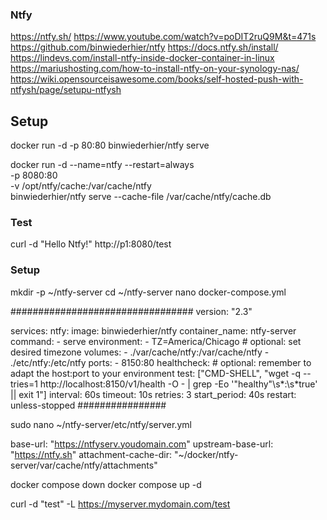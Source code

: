 ### Ntfy
https://ntfy.sh/
https://www.youtube.com/watch?v=poDIT2ruQ9M&t=471s
https://github.com/binwiederhier/ntfy
https://docs.ntfy.sh/install/
https://lindevs.com/install-ntfy-inside-docker-container-in-linux
https://mariushosting.com/how-to-install-ntfy-on-your-synology-nas/
https://wiki.opensourceisawesome.com/books/self-hosted-push-with-ntfysh/page/setupu-ntfysh

## Setup
docker run -d -p 80:80 binwiederhier/ntfy serve

docker run -d --name=ntfy --restart=always \
    -p 8080:80 \
    -v /opt/ntfy/cache:/var/cache/ntfy \
    binwiederhier/ntfy serve --cache-file /var/cache/ntfy/cache.db

### Test
curl -d "Hello Ntfy!" http://p1:8080/test

### Setup 
mkdir -p ~/ntfy-server
cd ~/ntfy-server
nano docker-compose.yml

#################################
version: "2.3"

services:
  ntfy:
    image: binwiederhier/ntfy
    container_name: ntfy-server
    command:
      - serve
    environment:
      - TZ=America/Chicago    # optional: set desired timezone
    volumes:
      - ./var/cache/ntfy:/var/cache/ntfy
      - ./etc/ntfy:/etc/ntfy
    ports:
      - 8150:80
    healthcheck: # optional: remember to adapt the host:port to your environment
        test: ["CMD-SHELL", "wget -q --tries=1 http://localhost:8150/v1/health -O - | grep -Eo '\"healthy\"\\s*:\\s*true' || exit 1"]
        interval: 60s
        timeout: 10s
        retries: 3
        start_period: 40s
    restart: unless-stopped
################


sudo nano ~/ntfy-server/etc/ntfy/server.yml

base-url: "https://ntfyserv.youdomain.com"
upstream-base-url: "https://ntfy.sh"
attachment-cache-dir: "~/docker/ntfy-server/var/cache/ntfy/attachments"

docker compose down
docker compose up -d

curl -d "test" -L https://myserver.mydomain.com/test 